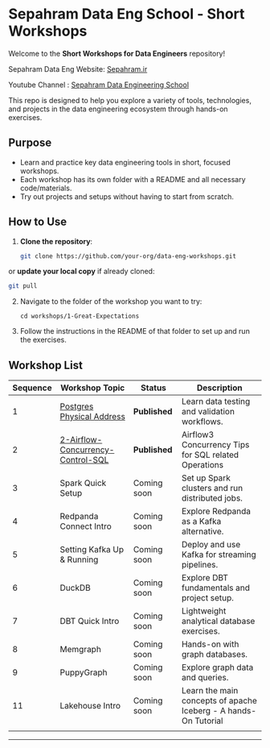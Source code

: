 # Sepahram Data Eng School - Short Workshops

Welcome to the **Short Workshops for Data Engineers** repository!  

Sepahram Data Eng Website: [Sepahram.ir](https://Sepahram.ir)

Youtube Channel : [Sepahram Data Engineering School](https://www.youtube.com/@Sepahram.School)

This repo is designed to help you explore a variety of tools, technologies, and projects in the data engineering ecosystem through hands-on exercises.

## Purpose

- Learn and practice key data engineering tools in short, focused workshops.
- Each workshop has its own folder with a README and all necessary code/materials.
- Try out projects and setups without having to start from scratch.

## How to Use

1. **Clone the repository**:
   
   ```bash
   git clone https://github.com/your-org/data-eng-workshops.git
   ```

or **update your local copy** if already cloned:

```bash
git pull
```

2. Navigate to the folder of the workshop you want to try:
   
   ```
   cd workshops/1-Great-Expectations
   ```

3. Follow the instructions in the README of that folder to set up and run the exercises.

## Workshop List

| Sequence | Workshop Topic                                                         | Status        | Description                                                     |
| -------- | ---------------------------------------------------------------------- | ------------- | --------------------------------------------------------------- |
| 1        | [Postgres Physical Address](1-Postgres-Page-Heap-Concepts)             | **Published** | Learn data testing and validation workflows.                    |
| 2        | [2-Airflow-Concurrency-Control-SQL](2-Airflow-Concurrency-Control-SQL) | **Published** | Airflow3 Concurrency Tips for SQL related Operations            |
| 3        | Spark Quick Setup                                                      | Coming soon   | Set up Spark clusters and run distributed jobs.                 |
| 4        | Redpanda Connect Intro                                                 | Coming soon   | Explore Redpanda as a Kafka alternative.                        |
| 5        | Setting Kafka Up & Running                                             | Coming soon   | Deploy and use Kafka for streaming pipelines.                   |
| 6        | DuckDB                                                                 | Coming soon   | Explore DBT fundamentals and project setup.                     |
| 7        | DBT Quick Intro                                                        | Coming soon   | Lightweight analytical database exercises.                      |
| 8        | Memgraph                                                               | Coming soon   | Hands-on with graph databases.                                  |
| 9        | PuppyGraph                                                             | Coming soon   | Explore graph data and queries.                                 |
| 11       | Lakehouse Intro                                                        | Coming soon   | Learn the main concepts of apache Iceberg - A hands-On Tutorial |
|          |                                                                        |               |                                                                 |

---
